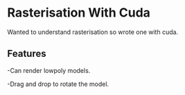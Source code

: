 # Rasterisation With Cuda
Wanted to understand rasterisation so wrote one with cuda.

## Features
-Can render lowpoly models. 

-Drag and drop to rotate the model.
